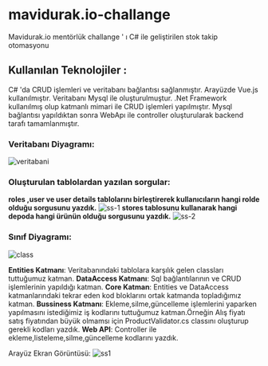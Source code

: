 # mavidurak.io-challange
Mavidurak.io mentörlük challange ' ı  C# ile geliştirilen stok takip otomasyonu 
## **Kullanılan Teknolojiler** : 
C# 'da CRUD işlemleri ve veritabanı bağlantısı sağlanmıştır.
Arayüzde Vue.js kullanılmıştır.
Veritabanı Mysql ile oluşturulmuştur.
.Net Framework kullanılmış olup katmanlı mimari ile CRUD işlemleri yapılmıştır. Mysql bağlantısı yapıldıktan sonra WebApı ile controller oluşturularak backend tarafı tamamlanmıştır.


### **Veritabanı Diyagramı**:

![veritabani](https://user-images.githubusercontent.com/77885953/149618507-7404bd74-e3e7-49f4-aee0-8ec147dc79ad.png)

### Oluşturulan tablolardan yazılan sorgular:
**roles ,user ve user details tablolarını birleştirerek kullanıcıların hangi rolde olduğu sorgusunu yazdık.**
![ss-1](https://user-images.githubusercontent.com/77885953/149619037-9df6d761-026d-4ac3-b63a-45f622306983.png)
**stores tablosunu kullanarak hangi depoda hangi ürünün olduğu sorgusunu yazdık.**
![ss-2](https://user-images.githubusercontent.com/77885953/149619151-16532868-0efd-472d-9639-47bb2e192b9a.png)

### **Sınıf Diyagramı**:
![class](https://user-images.githubusercontent.com/77885953/149631609-6865edd6-677d-49f5-af24-56fb7cffe0ef.png)

**Entities Katmanı**: Veritabanındaki tablolara karşılık gelen classları tuttuğumuz katman. 
**DataAccess Katmanı**: Sql bağlantılarının ve CRUD işlemlerinin yapıldığı katman.
**Core Katman**: Entities ve DataAccess katmanlarındaki tekrar eden kod bloklarını ortak katmanda topladığımız katman.
**Bussiness Katmanı**: Ekleme,silme,güncelleme işlemlerini yaparken yapılmasını istediğimiz iş kodlarını tuttuğumuz katman.Örneğin Alış fiyatı satış fiyatından büyük olmamsı için ProductValidator.cs classını oluşturup gerekli kodları yazdık.
**Web API**: Controller ile ekleme,listeleme,silme,güncelleme kodlarını yazdık.

Arayüz Ekran Görüntüsü:
![ss1](https://user-images.githubusercontent.com/77885953/149632485-2e354d75-2120-4c3d-a6e3-240b1a8d26a7.jpeg)
